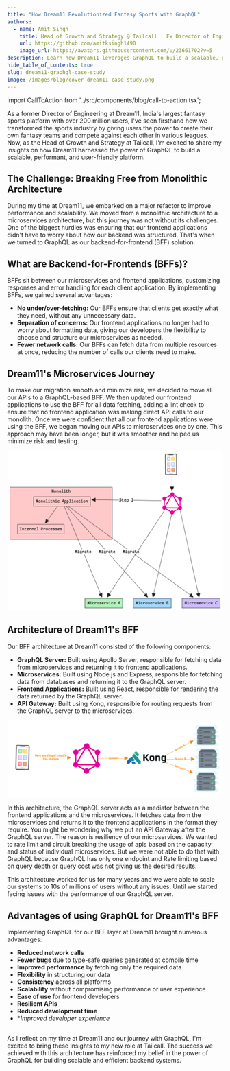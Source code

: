 ```yaml
---
title: "How Dream11 Revolutionized Fantasy Sports with GraphQL"
authors:
  - name: Amit Singh
    title: Head of Growth and Strategy @ Tailcall | Ex Director of Engineering @ Dream11
    url: https://github.com/amitksingh1490
    image_url: https://avatars.githubusercontent.com/u/23661702?v=5
description: Learn how Dream11 leverages GraphQL to build a scalable, performant, and user-friendly fantasy sports platform.
hide_table_of_contents: true
slug: dream11-graphql-case-study
image: /images/blog/cover-dream11-case-study.png
---
```


import CallToAction from '../src/components/blog/call-to-action.tsx';

As a former Director of Engineering at Dream11, India's largest fantasy sports platform with over 200 million users, I've seen firsthand how we transformed the sports industry by giving users the power to create their own fantasy teams and compete against each other in various leagues. Now, as the Head of Growth and Strategy at Tailcall, I'm excited to share my insights on how Dream11 harnessed the power of GraphQL to build a scalable, performant, and user-friendly platform.


<!-- truncate -->


## The Challenge: Breaking Free from Monolithic Architecture

During my time at Dream11, we embarked on a major refactor to improve performance and scalability. We moved from a monolithic architecture to a microservices architecture, but this journey was not without its challenges. One of the biggest hurdles was ensuring that our frontend applications didn't have to worry about how our backend was structured. That's when we turned to GraphQL as our backend-for-frontend (BFF) solution.

[//]: # (During my time at Dream11, we did many major re architectures to improve the performance and scalabitity of our systems as well as to improve the developer experience.)

[//]: # (One of the major refactorings was our journey of moving from a monolithic architecture to a micro-services architecture.)

[//]: # (This journey was not easy and we faced many challenges along the way.)

[//]: # (During this journey we had only one rule that we followed.)

[//]: # ("Frontend should not have any dependency on how the backend is structured".)

[//]: # (This where we thought of using GraphQL as backend-for-frontend aka BFF .)

## What are Backend-for-Frontends (BFFs)?

BFFs sit between our microservices and frontend applications, customizing responses and error handling for each client application. By implementing BFFs, we gained several advantages:

- **No under/over-fetching:** Our BFFs ensure that clients get exactly what they need, without any unnecessary data.
- **Separation of concerns:** Our frontend applications no longer had to worry about formatting data, giving our developers the flexibility to choose and structure our microservices as needed.
- **Fewer network calls:** Our BFFs can fetch data from multiple resources at once, reducing the number of calls our clients need to make.

## Dream11's Microservices Journey
To make our migration smooth and minimize risk, we decided to move all our APIs to a GraphQL-based BFF. We then updated our frontend applications to use the BFF for all data fetching, adding a lint check to ensure that no frontend application was making direct API calls to our monolith. Once we were confident that all our frontend applications were using the BFF, we began moving our APIs to microservices one by one. This approach may have been longer, but it was smoother and helped us minimize risk and testing.

[//]: # (To make the migration smooth and limit the scope of changes, risk and testing.)

[//]: # (We Decided we will move all the api in our monolith to a GraphQL based BFF.)

[//]: # (and make the frontend applications to use the BFF for all the data fetching. We also added a lint check to make sure that no frontend application is making any direct api calls to the monolith.)

[//]: # (Once we were confident that all the frontend applications are using the BFF we started moving the api's to microservices one by one.)

[//]: # (This was a longer path, but it was smoother and it helped us minimize the risk and testing.)


![Micro service journey](../static/images/blog/monolith-to-microservices.png)

## Architecture of Dream11's BFF

Our BFF architecture at Dream11 consisted of the following components:

- **GraphQL Server:** Built using Apollo Server, responsible for fetching data from microservices and returning it to frontend applications.
- **Microservices:** Built using Node.js and Express, responsible for fetching data from databases and returning it to the GraphQL server.
- **Frontend Applications:** Built using React, responsible for rendering the data returned by the GraphQL server.
- **API Gateway:** Built using Kong, responsible for routing requests from the GraphQL server to the microservices.

![Architecture diagram explaining Dream11 GraphQL Based BFF Architecture](../static/images/blog/dream11_bff.png)

In this architecture, the GraphQL server acts as a mediator between the frontend applications and the microservices. It fetches data from the microservices and returns it to the frontend applications in the format they require.
You might be wondering why we put an API Gateway after the GraphQL server. The reason is resiliency of our microservices.
We wanted to rate limit and circuit breaking the usage of apis based on the capacity and status of individual microservices. But we were not able to do that with GraphQL because GraphQL has only one endpoint and Rate limiting based on query depth or query cost was not giving us the desired results.

This architecture worked for us for many years and we were able to scale our systems to 10s of millions of users without any issues. Until we started facing issues with the performance of our GraphQL server.

<CallToAction
title="To more about what we did to improve the performance of our GraphQL server"
subtitle= "Please Join us at GraphQL Conference 2024"
buttonText="See You At GraphQL Conf"
href="https://graphql.org/conf/2024/schedule/870876ffad45b79d11e09393e7f22587/"
backgroundImageSrc="/icons/basic/bg-tailcall.svg"
/>



## Advantages of using GraphQL for Dream11's BFF

Implementing GraphQL for our BFF layer at Dream11 brought numerous advantages:

- **Reduced network calls**
- **Fewer bugs** due to type-safe queries generated at compile time
- **Improved performance** by fetching only the required data
- **Flexibility** in structuring our data
- **Consistency** across all platforms
- **Scalability** without compromising performance or user experience
- **Ease of use** for frontend developers
- **Resilient APIs**
- **Reduced development time**
- **Improved developer experience*

## 

As I reflect on my time at Dream11 and our journey with GraphQL, I'm excited to bring these insights to my new role at Tailcall. The success we achieved with this architecture has reinforced my belief in the power of GraphQL for building scalable and efficient backend systems.
